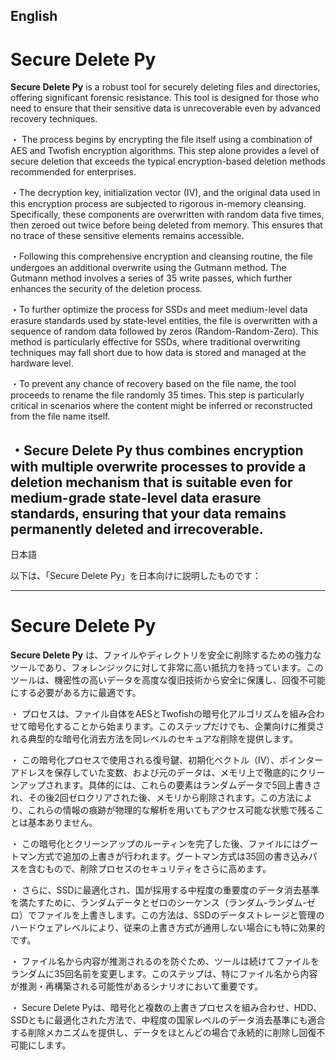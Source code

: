 English
---
# Secure Delete Py

**Secure Delete Py** is a robust tool for securely deleting files and directories, offering significant forensic resistance. This tool is designed for those who need to ensure that their sensitive data is unrecoverable even by advanced recovery techniques.

・ The process begins by encrypting the file itself using a combination of AES and Twofish encryption algorithms. This step alone provides a level of secure deletion that exceeds the typical encryption-based deletion methods recommended for enterprises.

・The decryption key, initialization vector (IV), and the original data used in this encryption process are subjected to rigorous in-memory cleansing. Specifically, these components are overwritten with random data five times, then zeroed out twice before being deleted from memory. This ensures that no trace of these sensitive elements remains accessible.

・Following this comprehensive encryption and cleansing routine, the file undergoes an additional overwrite using the Gutmann method. The Gutmann method involves a series of 35 write passes, which further enhances the security of the deletion process.

・To further optimize the process for SSDs and meet medium-level data erasure standards used by state-level entities, the file is overwritten with a sequence of random data followed by zeros (Random-Random-Zero). This method is particularly effective for SSDs, where traditional overwriting techniques may fall short due to how data is stored and managed at the hardware level.

・To prevent any chance of recovery based on the file name, the tool proceeds to rename the file randomly 35 times. This step is particularly critical in scenarios where the content might be inferred or reconstructed from the file name itself.

・Secure Delete Py thus combines encryption with multiple overwrite processes to provide a deletion mechanism that is suitable even for medium-grade state-level data erasure standards, ensuring that your data remains permanently deleted and irrecoverable.
---
日本語

以下は、「Secure Delete Py」を日本向けに説明したものです：

---

# Secure Delete Py

**Secure Delete Py** は、ファイルやディレクトリを安全に削除するための強力なツールであり、フォレンジックに対して非常に高い抵抗力を持っています。このツールは、機密性の高いデータを高度な復旧技術から安全に保護し、回復不可能にする必要がある方に最適です。

・ プロセスは、ファイル自体をAESとTwofishの暗号化アルゴリズムを組み合わせて暗号化することから始まります。このステップだけでも、企業向けに推奨される典型的な暗号化消去方法を同レベルのセキュアな削除を提供します。

・ この暗号化プロセスで使用される復号鍵、初期化ベクトル（IV）、ポインターアドレスを保存していた変数、および元のデータは、メモリ上で徹底的にクリーンアップされます。具体的には、これらの要素はランダムデータで5回上書きされ、その後2回ゼロクリアされた後、メモリから削除されます。この方法により、これらの情報の痕跡が物理的な解析を用いてもアクセス可能な状態で残ることは基本ありません。

・ この暗号化とクリーンアップのルーティンを完了した後、ファイルにはグートマン方式で追加の上書きが行われます。グートマン方式は35回の書き込みパスを含むもので、削除プロセスのセキュリティをさらに高めます。

・ さらに、SSDに最適化され、国が採用する中程度の重要度のデータ消去基準を満たすために、ランダムデータとゼロのシーケンス（ランダム-ランダム-ゼロ）でファイルを上書きします。この方法は、SSDのデータストレージと管理のハードウェアレベルにより、従来の上書き方式が通用しない場合にも特に効果的です。

・ ファイル名から内容が推測されるのを防ぐため、ツールは続けてファイルをランダムに35回名前を変更します。このステップは、特にファイル名から内容が推測・再構築される可能性があるシナリオにおいて重要です。

・ Secure Delete Pyは、暗号化と複数の上書きプロセスを組み合わせ、HDD、SSDともに最適化された方法で、中程度の国家レベルのデータ消去基準にも適合する削除メカニズムを提供し、データをほとんどの場合で永続的に削除し回復不可能にします。
